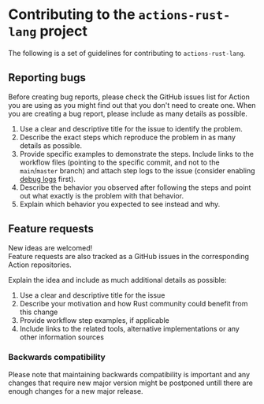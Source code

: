 # Contributing to the `actions-rust-lang` project

The following is a set of guidelines for contributing to `actions-rust-lang`.

## Reporting bugs

Before creating bug reports, please check the GitHub issues list for Action you are using as you might find out that you don't need to create one.
When you are creating a bug report, please include as many details as possible.

1. Use a clear and descriptive title for the issue to identify the problem.
2. Describe the exact steps which reproduce the problem in as many details as possible.
3. Provide specific examples to demonstrate the steps.
    Include links to the workflow files (pointing to the specific commit, and not to the `main`/`master` branch) and attach step logs to the issue (consider enabling [debug logs](https://github.com/actions/toolkit/blob/master/docs/action-debugging.md) first).
4. Describe the behavior you observed after following the steps and point out what exactly is the problem with that behavior.
5. Explain which behavior you expected to see instead and why.

## Feature requests

New ideas are welcomed!\
Feature requests are also tracked as a GitHub issues in the corresponding Action repositories.

Explain the idea and include as much additional details as possible:

1. Use a clear and descriptive title for the issue
2. Describe your motivation and how Rust community could benefit from this change
3. Provide workflow step examples, if applicable
4. Include links to the related tools, alternative implementations or any other information sources

### Backwards compatibility

Please note that maintaining backwards compatibility is important and any changes that require new major version might be postponed untill there are enough changes for a new major release.
